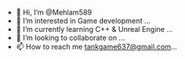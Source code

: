 - 👋 Hi, I’m @Mehlam589
- 👀 I’m interested in Game development ...
- 🌱 I’m currently learning C++ & Unreal Engine ...
- 💞️ I’m looking to collaborate on ...
- 📫 How to reach me tankgame637@gmail.com...

<!---
Mehlam589/Mehlam589 is a ✨ special ✨ repository because its `README.md` (this file) appears on your GitHub profile.
You can click the Preview link to take a look at your changes.
--->
